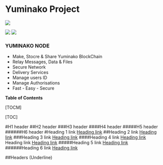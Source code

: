 # Yuminako Project

![](https://pandao.github.io/editor.md/images/logos/editormd-logo-180x180.png)

![](https://img.shields.io/badge/Yuminako_Node-ALPHA_0.0.1-blue) ![](https://img.shields.io/badge/Yuminako-Project-green)

### YUMINAKO NODE

- Make, Stocre & Share Yuminako BlockChain
- Relay Messages, Data & Files
- Secure Network
- Delivery Services
- Manage users ID
- Manage Authorisations
- Fast - Easy - Secure


**Table of Contents**

[TOCM]

[TOC]

#H1 header
##H2 header
###H3 header
####H4 header
#####H5 header
######H6 header
#Heading 1 link [Heading link](https://github.com/pandao/editor.md "Heading link")
##Heading 2 link [Heading link](https://github.com/pandao/editor.md "Heading link")
###Heading 3 link [Heading link](https://github.com/pandao/editor.md "Heading link")
####Heading 4 link [Heading link](https://github.com/pandao/editor.md "Heading link") Heading link [Heading link](https://github.com/pandao/editor.md "Heading link")
#####Heading 5 link [Heading link](https://github.com/pandao/editor.md "Heading link")
######Heading 6 link [Heading link](https://github.com/pandao/editor.md "Heading link")

##Headers (Underline)
